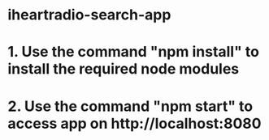 # iheartradio-search-app
# 1. Use the command "npm install" to install the required node modules 
# 2. Use the command "npm start" to access app on http://localhost:8080